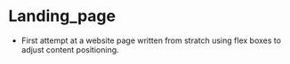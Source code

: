 # Landing_page

- First attempt at a website page written from stratch using flex boxes to adjust content positioning. 